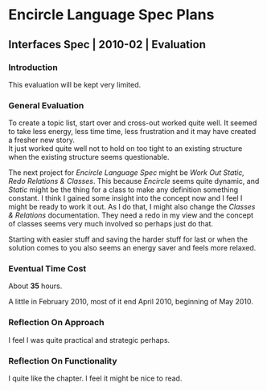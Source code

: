 ﻿Encircle Language Spec Plans
============================

Interfaces Spec | 2010-02 | Evaluation
--------------------------------------

### Introduction

This evaluation will be kept very limited.

### General Evaluation

To create a topic list, start over and cross-out worked quite well. It seemed to take  less energy, less time time, less frustration and it may have created a fresher new story.  
It just worked quite well not to hold on too tight to an existing structure when the existing structure seems questionable.

The next project for *Encircle Language Spec* might be *Work Out Static, Redo Relations & Classes*. This because *Encircle* seems quite dynamic, and *Static* might be the thing for a class to make any definition something constant. I think I gained some insight into the concept now and I feel I might be ready to work it out. As I do that, I might also change the *Classes & Relations* documentation. They need a redo in my view and the concept of classes seems very much involved so perhaps just do that.

Starting with easier stuff and saving the harder stuff for last or when the solution comes to you also seems an energy saver and feels more relaxed.

### Eventual Time Cost

About __35__ hours.

A little in February 2010, most of it end April 2010, beginning of May 2010.

### Reflection On Approach

I feel I was quite practical and strategic perhaps.

### Reflection On Functionality

I quite like the chapter. I feel it might be nice to read.